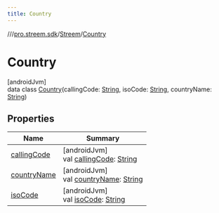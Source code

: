 ```yaml
---
title: Country
---
```

//[<root>](../../../../index.html)/[pro.streem.sdk](../../index.html)/[Streem](../index.html)/[Country](index.html)



# Country



[androidJvm]\
data class [Country](index.html)(callingCode: [String](https://kotlinlang.org/api/latest/jvm/stdlib/kotlin/-string/index.html), isoCode: [String](https://kotlinlang.org/api/latest/jvm/stdlib/kotlin/-string/index.html), countryName: [String](https://kotlinlang.org/api/latest/jvm/stdlib/kotlin/-string/index.html))



## Properties


| Name | Summary |
|---|---|
| [callingCode](calling-code.html) | [androidJvm]<br>val [callingCode](calling-code.html): [String](https://kotlinlang.org/api/latest/jvm/stdlib/kotlin/-string/index.html) |
| [countryName](country-name.html) | [androidJvm]<br>val [countryName](country-name.html): [String](https://kotlinlang.org/api/latest/jvm/stdlib/kotlin/-string/index.html) |
| [isoCode](iso-code.html) | [androidJvm]<br>val [isoCode](iso-code.html): [String](https://kotlinlang.org/api/latest/jvm/stdlib/kotlin/-string/index.html) |

